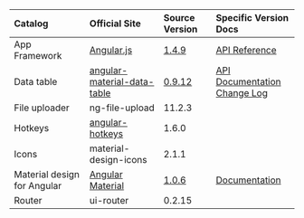 |Catalog|Official Site|Source Version|Specific Version Docs|
|:--|:--|:--|:--|
|App Framework|[Angular.js](https://angularjs.org/)|[1.4.9](https://github.com/angular/angular.js/tree/v1.4.9)|[API Reference](projects/angular/1.4.9/docs/index.html)
|Data table|[angular-material-data-table](https://github.com/daniel-nagy/md-data-table)|[0.9.12](https://github.com/daniel-nagy/md-data-table/tree/v0.9.12)|[API Documentation](projects/md-data-table/0.9.12/README.md#api-documentation)<br/>[Change Log](projects/md-data-table/0.9.12/CHANGELOG.md)
|File uploader|ng-file-upload|11.2.3
|Hotkeys|[angular-hotkeys](http://chieffancypants.github.io/angular-hotkeys/)|1.6.0
|Icons|material-design-icons|2.1.1
|Material design for Angular|[Angular Material](https://material.angularjs.org/latest/)|[1.0.6](https://github.com/angular/material/tree/v1.0.6)|[Documentation](projects/material/1.0.6/index.html)|
|Router|ui-router|0.2.15

